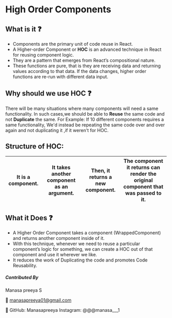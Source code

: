 # High Order Components

## What is it :question:

- Components are the primary unit of code reuse in React. 
- A Higher-order Component or **HOC** is an advanced technique in React for reusing component logic.
- They are a pattern that emerges from React’s compositional nature. 
- These functions are pure, that is they are receiving data and returning values according to that data. If the data changes, higher order functions are re-run with different data input.

## Why should we use HOC :question:

 There will be many situations where many components will need a same functionality. In such cases,we should be able to **Reuse** the same code and not **Duplicate** the same.
  For Example: If 10 different components requires a same functionality, We'd instead be repeating the same code over and over again and not duplicating it ,if it weren't for HOC.

## Structure of HOC:

|It is a component. |It takes another component as an argument. |Then, it returns a new component. |The component it returns can render the original component that was passed to it. |
|---------|---------|----------|----------|

## What it Does :question:

- A Higher Order Component takes a component (WrappedComponent) and returns another component inside of it.
- With this technique, whenever we need to reuse a particular component’s logic for something, we can create a HOC out of that component and use it wherever we like.
- It reduces the work of Duplicating the code and promotes Code Reusability.

##### Contributed By

Manasa preeya S

:email: manasapreeya01@gmail.com

:wave: GitHub: Manasapreeya  Instagram: @@@manasa___1
